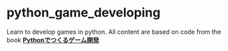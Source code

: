 # python_game_developing
Learn to develop games in python. All content are based on code from the book 
[**Pythonでつくるゲーム開発**](https://www.amazon.co.jp/Python%E3%81%A7%E3%81%A4%E3%81%8F%E3%82%8B-%E3%82%B2%E3%83%BC%E3%83%A0%E9%96%8B%E7%99%BA-%E5%85%A5%E9%96%80%E8%AC%9B%E5%BA%A7-%E5%AE%9F%E8%B7%B5%E7%B7%A8-%E5%BB%A3%E7%80%AC/dp/4800712564/ref=pd_bxgy_img_sccl_1/356-6086653-7485955?pd_rd_w=mdpv4&content-id=amzn1.sym.918446e7-72f4-48c7-a672-af3b6ace2b19&pf_rd_p=918446e7-72f4-48c7-a672-af3b6ace2b19&pf_rd_r=QWA509EMTGT9QNVJJY6J&pd_rd_wg=15pg7&pd_rd_r=957da195-79ae-41e4-af6f-1e82291cb67f&pd_rd_i=4800712564&psc=1)
